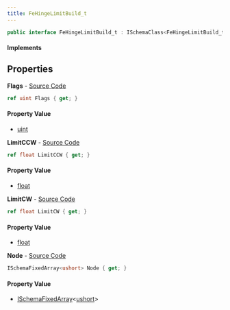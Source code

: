 ```yaml
---
title: FeHingeLimitBuild_t
---
```


```csharp
public interface FeHingeLimitBuild_t : ISchemaClass<FeHingeLimitBuild_t>, ISchemaField, ISchemaClass, INativeHandle
```

#### Implements

## Properties

**Flags** - [Source Code](https://github.com/swiftly-solution/swiftlys2/blob/main/managed/src/SwiftlyS2.Generated/Schemas/Interfaces/FeHingeLimitBuild_t.cs#L18)

```csharp
ref uint Flags { get; }
```

#### Property Value

- [uint](https://learn.microsoft.com/dotnet/api/system.uint32)

**LimitCCW** - [Source Code](https://github.com/swiftly-solution/swiftlys2/blob/main/managed/src/SwiftlyS2.Generated/Schemas/Interfaces/FeHingeLimitBuild_t.cs#L22)

```csharp
ref float LimitCCW { get; }
```

#### Property Value

- [float](https://learn.microsoft.com/dotnet/api/system.single)

**LimitCW** - [Source Code](https://github.com/swiftly-solution/swiftlys2/blob/main/managed/src/SwiftlyS2.Generated/Schemas/Interfaces/FeHingeLimitBuild_t.cs#L20)

```csharp
ref float LimitCW { get; }
```

#### Property Value

- [float](https://learn.microsoft.com/dotnet/api/system.single)

**Node** - [Source Code](https://github.com/swiftly-solution/swiftlys2/blob/main/managed/src/SwiftlyS2.Generated/Schemas/Interfaces/FeHingeLimitBuild_t.cs#L16)

```csharp
ISchemaFixedArray<ushort> Node { get; }
```

#### Property Value

- [ISchemaFixedArray](/docs/api/shared/schemas/ischemafixedarray-1)<[ushort](https://learn.microsoft.com/dotnet/api/system.uint16)>

